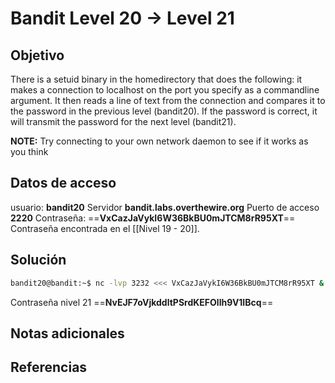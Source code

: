 # Bandit Level 20 → Level 21

## Objetivo
There is a setuid binary in the homedirectory that does the following: it makes a connection to localhost on the port you specify as a commandline argument. It then reads a line of text from the connection and compares it to the password in the previous level (bandit20). If the password is correct, it will transmit the password for the next level (bandit21).

**NOTE:** Try connecting to your own network daemon to see if it works as you think

## Datos de acceso
usuario: **bandit20**
Servidor **bandit.labs.overthewire.org**
Puerto de acceso **2220**
Contraseña: ==**VxCazJaVykI6W36BkBU0mJTCM8rR95XT**==
Contraseña encontrada en el [[Nivel 19 - 20]].
## Solución
```bash
bandit20@bandit:~$ nc -lvp 3232 <<< VxCazJaVykI6W36BkBU0mJTCM8rR95XT &             [1] 635602                                                                         bandit20@bandit:~$ Listening on 0.0.0.0 3232                                                                                                                          bandit20@bandit:~$ ./suconnect 3232                                                Connection received on localhost 48206                                             Read: VxCazJaVykI6W36BkBU0mJTCM8rR95XT                                             Password matches, sending next password                                            NvEJF7oVjkddltPSrdKEFOllh9V1IBcq                                                   [1]+  Done                    nc -lvp 3232 <<< VxCazJaVykI6W36BkBU0mJTCM8rR95XT
```
Contraseña nivel 21 ==**NvEJF7oVjkddltPSrdKEFOllh9V1IBcq**==

## Notas adicionales

## Referencias
